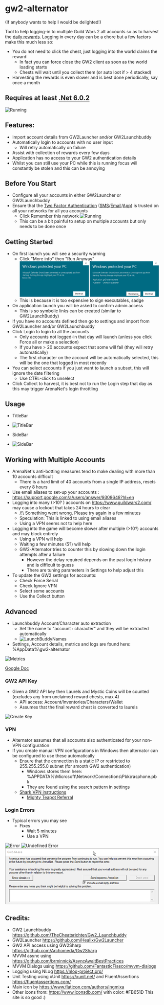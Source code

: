 # gw2-alternator
(If anybody wants to help I would be delighted!)

Tool to help logging-in to multiple Guild Wars 2 alt accounts so as to harvest the [daily rewards](https://wiki.guildwars2.com/wiki/Login_rewards).
Logging in every day can be a chore but a few factors make this much less so:
 * You do not need to click the chest, just logging into the world claims the reward
   * In fact you can force close the GW2 client as soon as the world loading starts
   * Chests will wait until you collect them (or auto loot if > 4 stacked)
 * Harvesting the rewards is even slower and is best done periodically, say once a month

## Requires at least [.Net 6.0.2](https://dotnet.microsoft.com/en-us/download/dotnet/6.0)


![Running](images/running.png)

## Features:
 * Import account details from GW2Launcher and/or GW2Launchbuddy
 * Automatically login to accounts with no user input
   * Will retry automatically on failure
 * Assist with collection of rewards every few days
 * Application has no access to your GW2 authentication details
 * Whilst you can still use your PC while this is running focus will constantly be stolen and this can be annoying

## Before You Start
 * Configure all your accounts in either GW2Launcher or GW2Launchbuddy
 * Ensure that the [Two Factor Authentication](https://help.guildwars2.com/hc/en-us/articles/230672927-Securing-Your-Account-With-Authentication) ([SMS](https://help.guildwars2.com/hc/en-us/articles/230429447-Help-with-SMS-Authentication)/[Email](https://help.guildwars2.com/hc/en-us/articles/201862858-Help-With-Email-Authentication)/[App](https://help.guildwars2.com/hc/en-us/articles/230673087-Help-with-the-Authenticator-App)) is trusted on all your networks for all you accounts
   * Click Remember this network
![Running](images/SMS.png)
   * This can be a bit painful to setup on multiple accounts but only needs to be done once

## Getting Started
 * On first launch you will see a security warning
   * Click "More info" then "Run Anyway"
![Running](images/warning1.png)
   * This is because it is too expensive to sign executables, sadge
 * On application launch you will be asked to confirm admin access
   * This is so symbolic links can be created (similar to GW2LaunchBuddy)
 * If you have no accounts defined then go to settings and import from GW2Launcher and/or GW2Launchbuddy
 * Click Login to login to all the accounts
   * Only accounts not logged-in that day will launch (unless you click Force all or make a selection)
   * If you have > 20 accounts expect that some will fail (they will retry automatically)
   * The first character on the account will be automatically selected, this will be the one that logged in most recently
 * You can select accounts if you just want to launch a subset, this will ignore the date filtering
   * Use CTRL-click to unselect
 * Click Collect to harvest, it is best not to run the Login step that day as this may trigger ArenaNet's login throttling

 ## Usage
  * TitleBar
  * ![TitleBar](images/TitleBar.png)

  * SideBar
  * ![SideBar](images/SideBar.png)

 ## Working with Multiple Accounts
 * ArenaNet's anti-botting measures tend to make dealing with more than 10 accounts difficult
   * There is a hard limit of 40 accounts from a single IP address, resets every 8 hours
 * Use email aliases to set-up your accounts : https://support.google.com/a/users/answer/9308648?hl=en
 * Logging into many (>10? ) accounts on https://www.guildwars2.com/ may cause a lockout that takes 24 hours to clear
   * /!\ Something went wrong. Please try again in a few minutes
   * Speculation: This is linked to using email aliases
   * Using a VPN seems not to help here
 * Logging into the game will become slower after multiple (>10?) accounts and may block entirely
   * Using a VPN will help
   * Waiting a few minutes (5?) will help
   * GW2-Alternator tries to counter this by slowing down the login attempts after a failure
     * However the delay required depends on the past login history and is difficult to guess
     * There are tuning parameters in Settings to help adjust this
 * To update the GW2 settings for accounts:
   * Check Force Serial
   * Check Ignore VPN
   * Select some accounts
   * Use the Collect button

## Advanced
 * Launchbuddy Account/Character auto extraction
   * Set the name to "account : character" and they will be extracted automatically
   * ![LaunchBuddyNames](images/LBNames.png)
 * Settings, Account details, metrics and logs are found here: %AppData%\gw2-alternator

![Metrics](images/AccountLoginMetrics.png)

[Google Doc](https://docs.google.com/spreadsheets/d/1wrKWp_2dLXHZrtC2WtUN2d-j0Z8Fl4EqnV_mO9Up72E/edit?usp=sharing)

### GW2 API Key
 * Given a GW2 API key then Laurels and Mystic Coins will be counted (excludes any from unclaimed reward chests, max 4)
   * API access: Account/Inventories/Characters/Wallet
   * Assumes that the final reward chest is converted to laurels

 ![Create Key](images/api_create.png)

### VPN
 * Alternator assumes that all accounts also authenticated for your non-VPN configuration
 * If you create manual VPN configurations in Windows then alternator can be configured to use these automatically
   * Ensure that the connection is a static IP or restricted to 255.255.255.0 subnet (for smooth GW2 authentication)
     * Windows stores them here: %APPDATA%\Microsoft\Network\Connections\Pbk\rasphone.pbk
     * They are found using the search pattern in settings
   * [Shark VPN instructions](https://support.surfshark.com/hc/en-us/articles/360003144894-How-to-set-up-an-IKEv2-connection-manually-on-Windows-)
     * [Mighty Teapot Referral](http://surfshark.deals/MightyTeapot)

### Login Errors
 * Typical errors you may see
   * Fixes
     * Wait 5 minutes
     * Use a VPN

![Error](images/Login_Error.png)
![Undefined Error](images/Login_Error_Undefined.png)
![Crash](images/GW2-crash.png)

## Credits:
* GW2 Launchbuddy https://github.com/TheCheatsrichter/Gw2_Launchbuddy
* GW2Launcher https://github.com/Healix/Gw2Launcher
* GW2 API access using GW2Sharp https://github.com/Archomeda/Gw2Sharp
* MVVM async using https://github.com/brminnick/AsyncAwaitBestPractices
* MVVM Dialogs using https://github.com/FantasticFiasco/mvvm-dialogs
* Logging using NLog https://nlog-project.org/
* Unit Testing using xUnit https://xunit.net/ and FluentAssertions https://fluentassertions.com/
* Main icon by https://www.flaticon.com/authors/ingmixa
* Other icons from: https://www.iconsdb.com/ with color: #FB651D This site is so good :)
